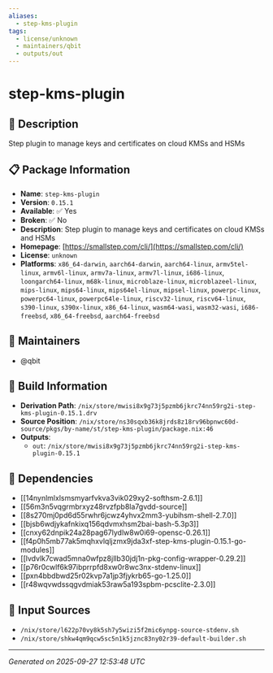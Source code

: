 ```yaml
---
aliases:
  - step-kms-plugin
tags:
  - license/unknown
  - maintainers/qbit
  - outputs/out
---
```


# step-kms-plugin

## 📝 Description

Step plugin to manage keys and certificates on cloud KMSs and HSMs

## 📋 Package Information

- **Name**: `step-kms-plugin`
- **Version**: `0.15.1`
- **Available**: ✅ Yes
- **Broken**: ✅ No
- **Description**: Step plugin to manage keys and certificates on cloud KMSs and HSMs
- **Homepage**: [https://smallstep.com/cli/](https://smallstep.com/cli/)
- **License**: `unknown`
- **Platforms**: `x86_64-darwin`, `aarch64-darwin`, `aarch64-linux`, `armv5tel-linux`, `armv6l-linux`, `armv7a-linux`, `armv7l-linux`, `i686-linux`, `loongarch64-linux`, `m68k-linux`, `microblaze-linux`, `microblazeel-linux`, `mips-linux`, `mips64-linux`, `mips64el-linux`, `mipsel-linux`, `powerpc-linux`, `powerpc64-linux`, `powerpc64le-linux`, `riscv32-linux`, `riscv64-linux`, `s390-linux`, `s390x-linux`, `x86_64-linux`, `wasm64-wasi`, `wasm32-wasi`, `i686-freebsd`, `x86_64-freebsd`, `aarch64-freebsd`
## 👥 Maintainers

- @qbit


## 🔧 Build Information

- **Derivation Path**: `/nix/store/mwisi8x9g73j5pzmb6jkrc74nn59rg2i-step-kms-plugin-0.15.1.drv`
- **Source Position**: `/nix/store/ns30sqxb36k8jrds8z18rv96bpnwc60d-source/pkgs/by-name/st/step-kms-plugin/package.nix:46`
- **Outputs**:
  - `out`:  `/nix/store/mwisi8x9g73j5pzmb6jkrc74nn59rg2i-step-kms-plugin-0.15.1`

## 🔗 Dependencies

- [[14nynlmlxlsmsmyarfvkva3vik029xy2-softhsm-2.6.1]]
- [[56m3n5vqgrmbrxyz48rvzfpb8la7gvdd-source]]
- [[8s270mj0pd6d55rwhr6jcwz4yhvx2mm3-yubihsm-shell-2.7.0]]
- [[bjsb6wdjykafnkixq156qdvmxhsm2bai-bash-5.3p3]]
- [[cnxy62dnpik24a28pag67lydlw8w0i69-opensc-0.26.1]]
- [[f4p0h5mb77ak5mqhxvlqljzmx9jda3xf-step-kms-plugin-0.15.1-go-modules]]
- [[lvdvlk7cwad5mna0wfpz8jllb30jdj1n-pkg-config-wrapper-0.29.2]]
- [[p76r0cwlf6k97ibprrpfd8xw0r8wc3nx-stdenv-linux]]
- [[pxn4bbdbwd25r02kvp7a1jp3fjykrb65-go-1.25.0]]
- [[r48wqvwdssqgvdmiak53raw5a193spbm-pcsclite-2.3.0]]

## 📁 Input Sources

- `/nix/store/l622p70vy8k5sh7y5wizi5f2mic6ynpg-source-stdenv.sh`
- `/nix/store/shkw4qm9qcw5sc5n1k5jznc83ny02r39-default-builder.sh`

---
*Generated on 2025-09-27 12:53:48 UTC*
